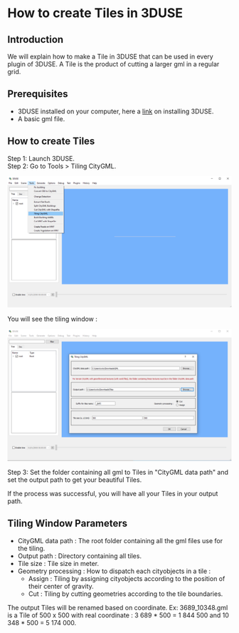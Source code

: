 # How to create Tiles in 3DUSE

## Introduction
We will explain how to make a Tile in 3DUSE that can be used in every plugin of 3DUSE. A Tile is the product of cutting a larger gml in a regular grid.

## Prerequisites
- 3DUSE installed on your computer, here a [link](https://github.com/VCityTeam/3DUSE/blob/master/Install.md) on installing 3DUSE.
- A basic gml file.

## How to create Tiles

Step 1: Launch 3DUSE.  
Step 2: Go to Tools > Tiling CityGML.

![Tools Menu](./images/HowToCreateTiles1.png)

You will see the tiling window :

![Tools Menu](./images/HowToCreateTiles2.png)

Step 3: Set the folder containing all gml to Tiles in "CityGML data path" and
set the output path to get your beautiful Tiles.

If the process was successful, you will have all your Tiles in your output path.

## Tiling Window Parameters
- CityGML data path : The root folder containing all the gml files use for the tiling.
- Output path : Directory containing all tiles.
- Tile size : Tile size in meter.
- Geometry processing : How to dispatch each cityobjects in a tile :
  - Assign : Tiling by assigning cityobjects according to the position of their center of gravity.
  - Cut : Tiling by cutting geometries according to the tile boundaries.

The output Tiles will be renamed based on coordinate. Ex: 3689_10348.gml is a Tile of 500 x 500 with real coordinate : 3 689 * 500 = 1 844 500 and 10 348 * 500 = 5 174 000.

